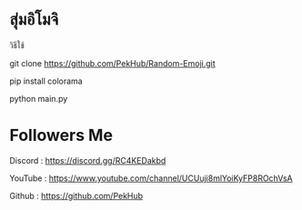 # สุ่มอิโมจิ

วิธีใช้

git clone https://github.com/PekHub/Random-Emoji.git

pip install colorama

python main.py

# Followers Me
Discord : https://discord.gg/RC4KEDakbd

YouTube : https://www.youtube.com/channel/UCUuji8mlYoiKyFP8ROchVsA

Github : https://github.com/PekHub
